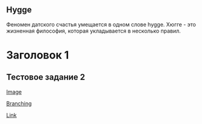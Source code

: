 ## Hygge

Феномен датского счастья умещается в одном слове hygge. Хюгге - это жизненная философия, которая укладывается в несколько правил.

# Заголовок 1
## Тестовое задание 2

[Image](shkolazhizni.ru/img/content/i179/179428_or.jpg)

[Branching](7579C9B8-D226-4210-867B-E6EFD8A893F4.jpeg)

[Link](https://ru.wikipedia.org/wiki/%D0%A5%D1%8E%D0%B3%D0%B3%D0%B5)
